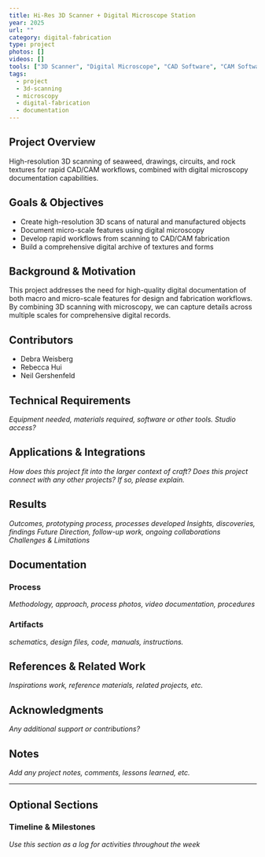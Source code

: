 ```yaml
---
title: Hi-Res 3D Scanner + Digital Microscope Station
year: 2025
url: ""
category: digital-fabrication
type: project
photos: []
videos: []
tools: ["3D Scanner", "Digital Microscope", "CAD Software", "CAM Software"]
tags:
  - project
  - 3d-scanning
  - microscopy
  - digital-fabrication
  - documentation
---
```

## Project Overview
High-resolution 3D scanning of seaweed, drawings, circuits, and rock textures for rapid CAD/CAM workflows, combined with digital microscopy documentation capabilities.

## Goals & Objectives
- Create high-resolution 3D scans of natural and manufactured objects
- Document micro-scale features using digital microscopy
- Develop rapid workflows from scanning to CAD/CAM fabrication
- Build a comprehensive digital archive of textures and forms

## Background & Motivation
This project addresses the need for high-quality digital documentation of both macro and micro-scale features for design and fabrication workflows. By combining 3D scanning with microscopy, we can capture details across multiple scales for comprehensive digital records.

## Contributors 
- Debra Weisberg
- Rebecca Hui
- Neil Gershenfeld

## Technical Requirements
*Equipment needed, materials required, software or other tools. Studio access?*

## Applications & Integrations
*How does this project fit into the larger context of craft?*
*Does this project connect with any other projects? If so, please explain.*

## Results
*Outcomes, prototyping process, processes developed*
*Insights, discoveries, findings*
*Future Direction, follow-up work, ongoing collaborations*
*Challenges & Limitations*


## Documentation

### Process
*Methodology, approach, process photos, video documentation, procedures*

### Artifacts
*schematics, design files, code, manuals, instructions.*

## References & Related Work
*Inspirations work, reference materials, related projects, etc.*

## Acknowledgments
*Any additional support or contributions?*

## Notes
*Add any project notes, comments, lessons learned, etc.*

--- 
## Optional Sections 
### Timeline & Milestones
*Use this section as a log for activities throughout the week*